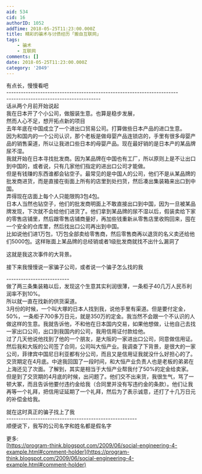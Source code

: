 ```yaml
---
aid: 534
cid: 16
authorID: 1052
addTime: 2018-05-25T11:23:00.000Z
title: 精彩的骗术与讨债经历「搬自互联网」
tags:
    - 骗术
    - 互联网
comments: []
date: 2018-05-25T11:23:00.000Z
category: '2049'
---
```


有点长，慢慢看吧  
\-----------------------------------------------------------------------  
\---------------------------------------  
话从两个月前开始说起  
我在日本开了个小公司，做服装生意。也算是稳步发展，  
然而人心不足，想开拓点新的项目  
去年年底在中国成立了一个进出口贸易公司。打算做些日本产品的进口生意。  
因为和国内的一个公司认识，那个老板是做母婴产品连锁店的，手里有很多母婴产品的销售渠道，所以让我进口些日本的母婴产品。现在最好销的是日本产的某品牌尿不湿。  
我就开始在日本寻找批发商。因为某品牌在中国也有工厂，所以原则上是不让出口到中国的，或者说，只有几家他们指定的进出口公司才能做。  
但是有钱赚的东西谁都会钻空子。最常见的是中国人的公司，他们不是从某品牌的批发商进货，而是直接在街面上所有的店里到处扫货，然后凑出集装箱来出口到中国。  
弄得现在店面上每个人只能限购3包4包。  
日本人当然也钻空子，他们的批发商明面上不敢直接出口到中国，因为一旦被某品牌发现，下次就不会给他们进货了。他们拿到某品牌的尿不湿以后，假装卖给下家的零售店铺里，然后跟零售店铺商量好，再加些钱重新从零售店里收购回来，囤在一个安全的仓库里，然后找出口公司再出到中国。  
比如说他们进1万包，1万包全部卖给零售商，然后零售商再以退货的名义卖还给他们5000包。这样账面上某品牌的总经销或者1级批发商就找不出什么漏洞了

这就是我这次事件的大背景。

接下来我慢慢说一家骗子公司，或者说一个骗子怎么找的我

\--------------------------  
做了两三条集装箱以后，发现这个生意其实利润很薄，一条柜子40几万人民币利润率不到10%。  
所以就一直在找新的供货渠道。  
3月份的时候，一个叫大塚的日本人找到我，说他手里有渠道。但是要付定金，50%，一条柜子700多万日元，就是350万的定金。我当然不会跟一个不认识的人做这样的生意。我就告诉他，不和他在日本国内交易，如果他想做，让他自己去找一家出口公司，出口到我国内的公司，我用信用证付款给他。  
过了几天他说他找到了他的一个朋友，是大阪的一家进出口公司，同意做信用证。然后我和大阪的公司签了合同，公司叫大恒产业。我调查了下背景，是很大的一家公司，菲律宾中国尼日利亚都有分公司，而且又是信用证我就没什么好担心的了。  
交货期定在4月底。中途我回国了一段时间，和大恒产业负责人也是老板的弟弟在上海还见了次面。了解到，其实是相当于大恒产业帮我付了50%的定金给卖家。  
但是到了交货期的4月底的时候，出问题了。他们交不出来货，我很生气，骂了一顿大冢，而且告诉他要付违约金给我（合同里并没有写违约金的条款）。他们让我再等一个礼拜，把信用证延期了一个礼拜，然后为了表示诚意，还打了十几万日元的补偿金给我。

就在这时真正的骗子找上了我  
\------------------------------------------------------  
顺便说下，我写的公司名字和姓名都是假名字

更多:  
[https://program-think.blogspot.com/2009/06/social-engineering-4-example.html#comment-holder](https://program-think.blogspot.com/2009/06/social-engineering-4-example.html#comment-holder)
